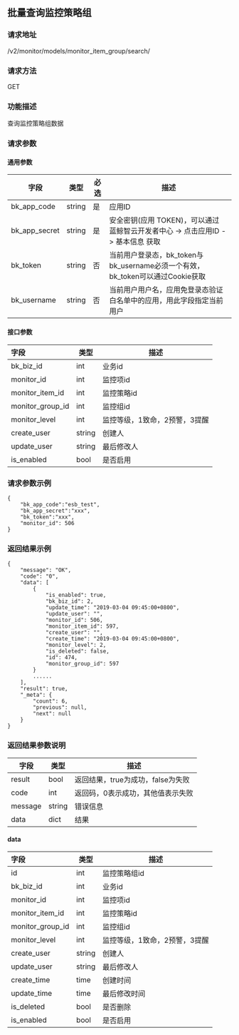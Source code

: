 ## 批量查询监控策略组

### 请求地址

/v2/monitor/models/monitor_item_group/search/

### 请求方法

GET

### 功能描述

查询监控策略组数据

### 请求参数

#### 通用参数

| 字段          | 类型   | 必选 | 描述                                                         |
| ------------- | ------ | ---- | ------------------------------------------------------------ |
| bk_app_code   | string | 是   | 应用ID                                                       |
| bk_app_secret | string | 是   | 安全密钥(应用 TOKEN)，可以通过 蓝鲸智云开发者中心 -> 点击应用ID -> 基本信息 获取 |
| bk_token      | string | 否   | 当前用户登录态，bk_token与bk_username必须一个有效，bk_token可以通过Cookie获取 |
| bk_username   | string | 否   | 当前用户用户名，应用免登录态验证白名单中的应用，用此字段指定当前用户 |

#### 接口参数

| 字段             | 类型   | 描述                          |
| :--------------- | ------ | ----------------------------- |
| bk_biz_id        | int    | 业务id                        |
| monitor_id       | int    | 监控项id                      |
| monitor_item_id  | int    | 监控策略id                    |
| monitor_group_id | int    | 监控组id                      |
| monitor_level    | int    | 监控等级，1致命，2预警，3提醒 |
| create_user      | string | 创建人                        |
| update_user      | string | 最后修改人                    |
| is_enabled       | bool   | 是否启用                      |

### 请求参数示例

```
{
    "bk_app_code":"esb_test",
    "bk_app_secret":"xxx",
    "bk_token":"xxx",
    "monitor_id": 506
}
```

### 返回结果示例

```
{
    "message": "OK",
    "code": "0",
    "data": [
        {
            "is_enabled": true,
            "bk_biz_id": 2,
            "update_time": "2019-03-04 09:45:00+0800",
            "update_user": "",
            "monitor_id": 506,
            "monitor_item_id": 597,
            "create_user": "",
            "create_time": "2019-03-04 09:45:00+0800",
            "monitor_level": 2,
            "is_deleted": false,
            "id": 474,
            "monitor_group_id": 597
        }
        ......
    ],
    "result": true,
    "_meta": {
        "count": 6,
        "previous": null,
        "next": null
    }
}
```

### 返回结果参数说明

| 字段    | 类型   | 描述                              |
| ------- | ------ | --------------------------------- |
| result  | bool   | 返回结果，true为成功，false为失败 |
| code    | int    | 返回码，0表示成功，其他值表示失败 |
| message | string | 错误信息                          |
| data    | dict   | 结果                              |

#### data

| 字段             | 类型   | 描述                          |
| :--------------- | ------ | ----------------------------- |
| id               | int    | 监控策略组id                  |
| bk_biz_id        | int    | 业务id                        |
| monitor_id       | int    | 监控项id                      |
| monitor_item_id  | int    | 监控策略id                    |
| monitor_group_id | int    | 监控组id                      |
| monitor_level    | int    | 监控等级，1致命，2预警，3提醒 |
| create_user      | string | 创建人                        |
| update_user      | string | 最后修改人                    |
| create_time      | time   | 创建时间                      |
| update_time      | time   | 最后修改时间                  |
| is_deleted       | bool   | 是否删除                      |
| is_enabled       | bool   | 是否启用                      |

